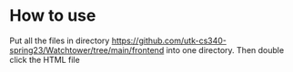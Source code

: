 # How to use
Put all the files in directory https://github.com/utk-cs340-spring23/Watchtower/tree/main/frontend
into one directory. Then double click the HTML file